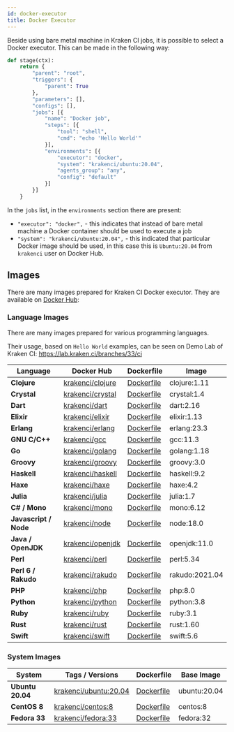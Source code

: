 ```yaml
---
id: docker-executor
title: Docker Executor
---
```


Beside using bare metal machine in Kraken CI jobs, it is possible to
select a Docker executor.  This can be made in the following way:

```python
def stage(ctx):
    return {
        "parent": "root",
        "triggers": {
            "parent": True
        },
        "parameters": [],
        "configs": [],
        "jobs": [{
            "name": "Docker job",
            "steps": [{
                "tool": "shell",
                "cmd": "echo 'Hello World'"
            }],
            "environments": [{
                "executor": "docker",
                "system": "krakenci/ubuntu:20.04",
                "agents_group": "any",
                "config": "default"
            }]
        }]
    }
```
In the `jobs` list, in the `environments` section there are present:

- `"executor": "docker",` - this indicates that instead of bare metal
  machine a Docker container should be used to execute a job
- `"system": "krakenci/ubuntu:20.04",` - this indicated that
  particular Docker image should be used, in this case this is
  `Ubuntu:20.04` from `krakenci` user on Docker Hub.

## Images

There are many images prepared for Kraken CI Docker executor. They
are available on [Docker Hub](https://hub.docker.com/r/krakenci/):

### Language Images

There are many images prepared for various programming languages.

Their usage, based on `Hello World` examples, can be seen on Demo Lab
of Kraken CI: https://lab.kraken.ci/branches/33/ci

| Language              | Docker Hub | Dockerfile | Image      |
|-----------------------|------------|------------|------------|
| **Clojure**           | [krakenci/clojure](https://hub.docker.com/r/krakenci/clojure) | [Dockerfile](https://github.com/Kraken-CI/kraken/blob/master/base-images/docker-clojure.txt) | clojure:1.11 |
| **Crystal**           | [krakenci/crystal](https://hub.docker.com/r/krakenci/crystal) | [Dockerfile](https://github.com/Kraken-CI/kraken/blob/master/base-images/docker-crystal.txt) | crystal:1.4 |
| **Dart**              | [krakenci/dart](https://hub.docker.com/r/krakenci/dart) | [Dockerfile](https://github.com/Kraken-CI/kraken/blob/master/base-images/docker-dart.txt) | dart:2.16 |
| **Elixir**            | [krakenci/elixir](https://hub.docker.com/r/krakenci/elixir) | [Dockerfile](https://github.com/Kraken-CI/kraken/blob/master/base-images/docker-elixir.txt) | elixir:1.13 |
| **Erlang**            | [krakenci/erlang](https://hub.docker.com/r/krakenci/erlang) | [Dockerfile](https://github.com/Kraken-CI/kraken/blob/master/base-images/docker-erlang.txt) | erlang:23.3 |
| **GNU C/C++**         | [krakenci/gcc](https://hub.docker.com/r/krakenci/gcc) | [Dockerfile](https://github.com/Kraken-CI/kraken/blob/master/base-images/docker-gcc.txt) | gcc:11.3 |
| **Go**                | [krakenci/golang](https://hub.docker.com/r/krakenci/golang) | [Dockerfile](https://github.com/Kraken-CI/kraken/blob/master/base-images/docker-go.txt) | golang:1.18 |
| **Groovy**            | [krakenci/groovy](https://hub.docker.com/r/krakenci/groovy) | [Dockerfile](https://github.com/Kraken-CI/kraken/blob/master/base-images/docker-groovy.txt) | groovy:3.0 |
| **Haskell**           | [krakenci/haskell](https://hub.docker.com/r/krakenci/haskell) | [Dockerfile](https://github.com/Kraken-CI/kraken/blob/master/base-images/docker-haskell.txt) | haskell:9.2 |
| **Haxe**              | [krakenci/haxe](https://hub.docker.com/r/krakenci/haxe) | [Dockerfile](https://github.com/Kraken-CI/kraken/blob/master/base-images/docker-haxe.txt) | haxe:4.2 |
| **Julia**             | [krakenci/julia](https://hub.docker.com/r/krakenci/julia) | [Dockerfile](https://github.com/Kraken-CI/kraken/blob/master/base-images/docker-julia.txt) | julia:1.7 |
| **C# / Mono**         | [krakenci/mono](https://hub.docker.com/r/krakenci/mono) | [Dockerfile](https://github.com/Kraken-CI/kraken/blob/master/base-images/docker-mono.txt) | mono:6.12 |
| **Javascript / Node** | [krakenci/node](https://hub.docker.com/r/krakenci/node) | [Dockerfile](https://github.com/Kraken-CI/kraken/blob/master/base-images/docker-node.txt) | node:18.0 |
| **Java / OpenJDK**    | [krakenci/openjdk](https://hub.docker.com/r/krakenci/openjdk) | [Dockerfile](https://github.com/Kraken-CI/kraken/blob/master/base-images/docker-openjdk.txt) | openjdk:11.0 |
| **Perl**    | [krakenci/perl](https://hub.docker.com/r/krakenci/perl) | [Dockerfile](https://github.com/Kraken-CI/kraken/blob/master/base-images/docker-perl) | perl:5.34 |
| **Perl 6 / Rakudo**    | [krakenci/rakudo](https://hub.docker.com/r/krakenci/rakudo) | [Dockerfile](https://github.com/Kraken-CI/kraken/blob/master/base-images/docker-rakudo) | rakudo:2021.04 |
| **PHP**    | [krakenci/php](https://hub.docker.com/r/krakenci/php) | [Dockerfile](https://github.com/Kraken-CI/kraken/blob/master/base-images/docker-php) | php:8.0 |
| **Python** | [krakenci/python](https://hub.docker.com/r/krakenci/python) | [Dockerfile](https://github.com/Kraken-CI/kraken/blob/master/base-images/docker-python.txt) | python:3.8 |
| **Ruby**    | [krakenci/ruby](https://hub.docker.com/r/krakenci/ruby) | [Dockerfile](https://github.com/Kraken-CI/kraken/blob/master/base-images/docker-ruby) | ruby:3.1 |
| **Rust**    | [krakenci/rust](https://hub.docker.com/r/krakenci/rust) | [Dockerfile](https://github.com/Kraken-CI/kraken/blob/master/base-images/docker-rust) | rust:1.60 |
| **Swift**    | [krakenci/swift](https://hub.docker.com/r/krakenci/swift) | [Dockerfile](https://github.com/Kraken-CI/kraken/blob/master/base-images/docker-swift) | swift:5.6 |


### System Images

| System           | Tags / Versions     | Dockerfile | Base Image |
|------------------|---------------------|------------|------------|
| **Ubuntu 20.04** | [krakenci/ubuntu:20.04](https://hub.docker.com/r/krakenci/ubuntu) | [Dockerfile](https://github.com/Kraken-CI/kraken/blob/master/base-images/docker-ubuntu.txt) | ubuntu:20.04 |
| **CentOS 8**     | [krakenci/centos:8](https://hub.docker.com/r/krakenci/centos) | [Dockerfile](https://github.com/Kraken-CI/kraken/blob/master/base-images/docker-centos.txt) | centos:8 |
| **Fedora 33**    | [krakenci/fedora:33](https://hub.docker.com/r/krakenci/fedora) | [Dockerfile](https://github.com/Kraken-CI/kraken/blob/master/base-images/docker-fedora.txt) | fedora:32 |
